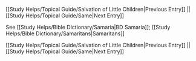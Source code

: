 [[Study Helps/Topical Guide/Salvation of Little Children|Previous Entry]]  ||  [[Study Helps/Topical Guide/Same|Next Entry]]

 See [[Study Helps/Bible Dictionary/Samaria|BD Samaria]]; [[Study Helps/Bible Dictionary/Samaritans|Samaritans]]

[[Study Helps/Topical Guide/Salvation of Little Children|Previous Entry]]  ||  [[Study Helps/Topical Guide/Same|Next Entry]]
